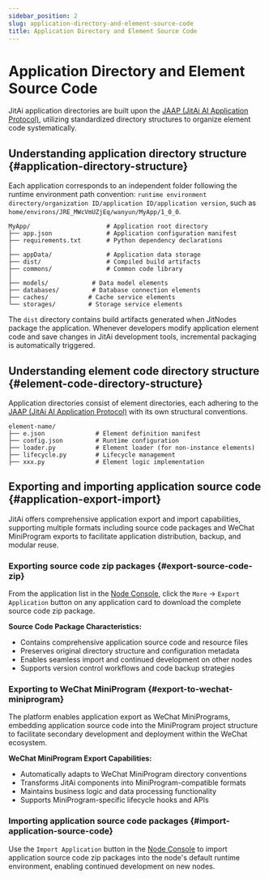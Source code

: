 ```yaml
---
sidebar_position: 2
slug: application-directory-and-element-source-code
title: Application Directory and Element Source Code
---
```


# Application Directory and Element Source Code

JitAi application directories are built upon the [JAAP (JitAi AI Application Protocol)](../../reference/runtime-platform/JAAP), utilizing standardized directory structures to organize element code systematically.

## Understanding application directory structure {#application-directory-structure}

Each application corresponds to an independent folder following the runtime environment path convention: `runtime environment directory/organization ID/application ID/application version`, such as `home/environs/JRE_MWcVmUZjEq/wanyun/MyApp/1_0_0`.

```plaintext title="Standard Directory Structure Example"
MyApp/                     # Application root directory
├── app.json               # Application configuration manifest
├── requirements.txt       # Python dependency declarations
│
├── appData/               # Application data storage
├── dist/                  # Compiled build artifacts
├── commons/               # Common code library
│
├── models/            # Data model elements
├── databases/         # Database connection elements
├── caches/           # Cache service elements
└── storages/         # Storage service elements
```

The `dist` directory contains build artifacts generated when JitNodes package the application. Whenever developers modify application element code and save changes in JitAi development tools, incremental packaging is automatically triggered.

## Understanding element code directory structure {#element-code-directory-structure}

Application directories consist of element directories, each adhering to the [JAAP (JitAi AI Application Protocol)](../../reference/runtime-platform/JAAP) with its own structural conventions.

```plaintext title="Standard Element Directory Structure"
element-name/
├── e.json              # Element definition manifest
├── config.json         # Runtime configuration
├── loader.py           # Element loader (for non-instance elements)
├── lifecycle.py        # Lifecycle management
├── xxx.py              # Element logic implementation
```

## Exporting and importing application source code {#application-export-import}

JitAi offers comprehensive application export and import capabilities, supporting multiple formats including source code packages and WeChat MiniProgram exports to facilitate application distribution, backup, and modular reuse.

### Exporting source code zip packages {#export-source-code-zip}

From the application list in the [Node Console](../creating-and-publishing-applications/runtime-environment-management#node-local-default-runtime-environment), click the `More` → `Export Application` button on any application card to download the complete source code zip package.

**Source Code Package Characteristics:**
- Contains comprehensive application source code and resource files
- Preserves original directory structure and configuration metadata
- Enables seamless import and continued development on other nodes
- Supports version control workflows and code backup strategies

### Exporting to WeChat MiniProgram {#export-to-wechat-miniprogram}

The platform enables application export as WeChat MiniPrograms, embedding application source code into the MiniProgram project structure to facilitate secondary development and deployment within the WeChat ecosystem.

**WeChat MiniProgram Export Capabilities:**
- Automatically adapts to WeChat MiniProgram directory conventions
- Transforms JitAi components into MiniProgram-compatible formats
- Maintains business logic and data processing functionality
- Supports MiniProgram-specific lifecycle hooks and APIs

### Importing application source code packages {#import-application-source-code}

Use the `Import Application` button in the [Node Console](../creating-and-publishing-applications/runtime-environment-management#node-local-default-runtime-environment) to import application source code zip packages into the node's default runtime environment, enabling continued development on new nodes.
